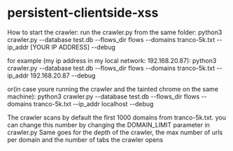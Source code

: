 # persistent-clientside-xss

How to start the crawler:
run the crawler.py from the same folder:
python3 crawler.py --database test.db --flows_dir flows --domains tranco-5k.txt --ip_addr [YOUR IP ADDRESS]   --debug

for example (my ip address in my local network: 192.168.20.87):
python3 crawler.py --database test.db --flows_dir flows --domains tranco-5k.txt --ip_addr 192.168.20.87  --debug

or(in case youre running the crawler and the tainted chrome on the same machine):
python3 crawler.py --database test.db --flows_dir flows --domains tranco-5k.txt --ip_addr localhost  --debug

The crawler scans by default the first 1000 domains from tranco-5k.txt. you can change this number by changing the DOMAIN_LIMIT parameter in crawler.py
Same goes for the depth of the crawler, the max number of urls per domain and the number of tabs the crawler opens

